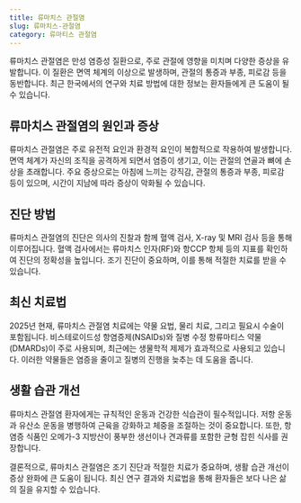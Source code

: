 ```yaml
---
title: 류마치스 관절염
slug: 류마치스-관절염
category: 류마티스 관절염
---
```


류마치스 관절염은 만성 염증성 질환으로, 주로 관절에 영향을 미치며 다양한 증상을 유발합니다. 이 질환은 면역 체계의 이상으로 발생하며, 관절의 통증과 부종, 피로감 등을 동반합니다. 최근 한국에서의 연구와 치료 방법에 대한 정보는 환자들에게 큰 도움이 될 수 있습니다.

## 류마치스 관절염의 원인과 증상

류마치스 관절염은 주로 유전적 요인과 환경적 요인이 복합적으로 작용하여 발생합니다. 면역 체계가 자신의 조직을 공격하게 되면서 염증이 생기고, 이는 관절의 연골과 뼈에 손상을 초래합니다. 주요 증상으로는 아침에 느끼는 강직감, 관절의 통증과 부종, 피로감 등이 있으며, 시간이 지남에 따라 증상이 악화될 수 있습니다.

## 진단 방법

류마치스 관절염의 진단은 의사의 진찰과 함께 혈액 검사, X-ray 및 MRI 검사 등을 통해 이루어집니다. 혈액 검사에서는 류마치스 인자(RF)와 항CCP 항체 등의 지표를 확인하여 진단의 정확성을 높입니다. 조기 진단이 중요하며, 이를 통해 적절한 치료를 받을 수 있습니다.

## 최신 치료법

2025년 현재, 류마치스 관절염 치료에는 약물 요법, 물리 치료, 그리고 필요시 수술이 포함됩니다. 비스테로이드성 항염증제(NSAIDs)와 질병 수정 항류마티스 약물(DMARDs)이 주로 사용되며, 최근에는 생물학적 제제가 효과적으로 사용되고 있습니다. 이러한 약물들은 염증을 줄이고 질병의 진행을 늦추는 데 도움을 줍니다.

## 생활 습관 개선

류마치스 관절염 환자에게는 규칙적인 운동과 건강한 식습관이 필수적입니다. 저항 운동과 유산소 운동을 병행하여 근육을 강화하고 체중을 조절하는 것이 중요합니다. 또한, 항염증 식품인 오메가-3 지방산이 풍부한 생선이나 견과류를 포함한 균형 잡힌 식사를 권장합니다.

결론적으로, 류마치스 관절염은 조기 진단과 적절한 치료가 중요하며, 생활 습관 개선이 증상 완화에 큰 도움이 됩니다. 최신 연구 결과와 치료법을 통해 환자들은 보다 나은 삶의 질을 유지할 수 있습니다.
